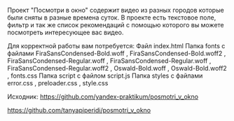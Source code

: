 Проект "Посмотри в окно" содержит видео из разных городов которые были сняты в разные времена суток. В проекте есть текстовое поле, фильтр и так же список рекомендаций с помощью которого вы можете посмотреть интересующее вас видео.

Для корректной работы вам потребуется: 
     Файл index.html
     Папка fonts с файлами FiraSansCondensed-Bold.woff , FiraSansCondensed-Bold.woff2 , FiraSansCondensed-Regular.woff , FiraSansCondensed-Regular.woff , FiraSansCondensed-Regular.woff2 , Oswald-Bold.woff , Oswald-Bold.woff2 , fonts.css
     Папка script с файлом script.js
     Папка styles с файлами error.css , preloader.css , style.css

Исходник: https://github.com/yandex-praktikum/posmotri_v_okno

https://github.com/tanyapiperidi/posmotri_v_okno
